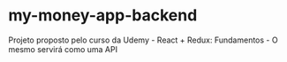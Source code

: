 # my-money-app-backend
Projeto proposto pelo curso da Udemy - React + Redux: Fundamentos - O mesmo servirá como uma API
